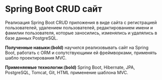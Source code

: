 # Spring Boot CRUD сайт

Реализация Spring Boot CRUD приложения в виде сайта с регистрацией пользователей, 
удалением пользователей, редактированием имени и фамилии пользователя,
которые заносились, изменялись и удалялись в базе данных PostgreSQL.

**Полученные навыки:(bold)** научился реализовывать сайт на Spring Boot, работать с ORM и сопутствующими ей фреймворками, применять шабло проектирования MVC.

**Применяемые технологии:(bold)** Spring Boot, Hibernate, JPA, PostgreSQL, Tomcat, Git, HTML применение шаблона MVC.
